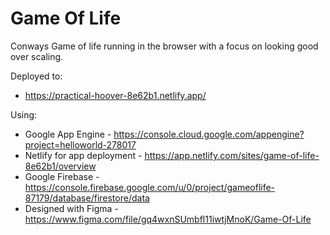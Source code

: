 # Game Of Life

Conways Game of life running in the browser with a focus on looking good over scaling.

Deployed to:
* https://practical-hoover-8e62b1.netlify.app/

Using:

* Google App Engine - https://console.cloud.google.com/appengine?project=helloworld-278017
* Netlify for app deployment - https://app.netlify.com/sites/game-of-life-8e62b1/overview
* Google Firebase - https://console.firebase.google.com/u/0/project/gameoflife-87179/database/firestore/data
* Designed with Figma - https://www.figma.com/file/gq4wxnSUmbfl11iwtjMnoK/Game-Of-Life

